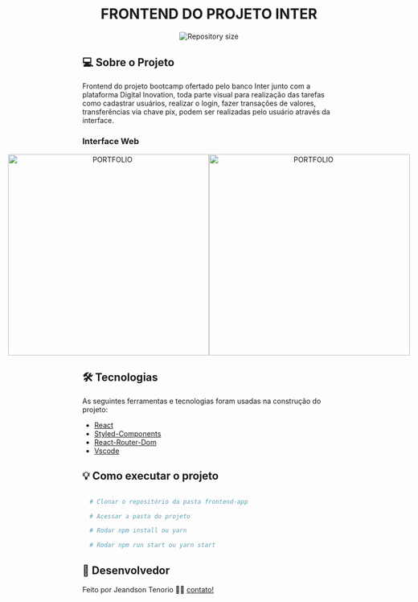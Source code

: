 <h1 align="center">
  FRONTEND DO PROJETO INTER
</h1>

<p align="center">
  <img alt="Repository size" src="https://img.shields.io/static/v1?label=Last%20commit&message=December&color=yellowgreen&style=for-the-badge&logo=Slack">
</p>

## 💻 Sobre o Projeto

Frontend do projeto bootcamp ofertado pelo banco Inter junto com a plataforma Digital Inovation, toda parte visual para realização das tarefas como cadastrar usuários, realizar o login, fazer transações de valores, transferências via chave pix, podem ser realizadas pelo usuário através da interface.

### Interface Web

<p align="center" style="display: flex; align-items: flex-start; justify-content: center;">
  <img alt="PORTFOLIO" title="#PORTFOLIO" src="" width="400px">
  <img alt="PORTFOLIO" title="#PORTFOLIO" src="" width="400px">
</p>

## 🛠 Tecnologias

As seguintes ferramentas e tecnologias foram usadas na construção do projeto:

- [React][react]
- [Styled-Components][styledcomponents]
- [React-Router-Dom][reactrouter]
- [Vscode][vscode]

## 💡 Como executar o projeto

```bash

  # Clonar o repositório da pasta frontend-app

  # Acessar a pasta do projeto

  # Rodar npm install ou yarn

  # Rodar npm run start ou yarn start

```

## 📝 Desenvolvedor

Feito por Jeandson Tenorio 👋🏽 [contato!](https://www.linkedin.com/in/jeandson/)

[react]: https://pt-br.reactjs.org/
[styledcomponents]: https://styled-components.com/
[Vscode]: https://code.visualstudio.com/
[reactrouter]: https://v5.reactrouter.com/web/guides/quick-start